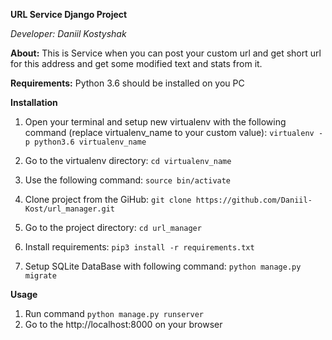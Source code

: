 **URL Service Django Project**

_Developer: Daniil Kostyshak_

**About:** This is Service when you can post your custom url  and get short url for this address and 
get some modified text and stats from it.

**Requirements:** Python 3.6 should be installed on you PC

**Installation**
1) Open your terminal and setup 
new virtualenv with the following command 
(replace virtualenv_name to your custom value): `virtualenv -p python3.6 virtualenv_name`

2) Go to the virtualenv directory: `cd virtualenv_name`

3) Use the following command: `source bin/activate`

4) Clone project from the GiHub: `git clone https://github.com/Daniil-Kost/url_manager.git`

5) Go to the project directory: `cd url_manager`

6) Install requirements: `pip3 install -r requirements.txt`

7) Setup SQLite DataBase with following command: `python manage.py migrate`

**Usage**

1) Run command `python manage.py runserver`
2) Go to the http://localhost:8000 on your browser